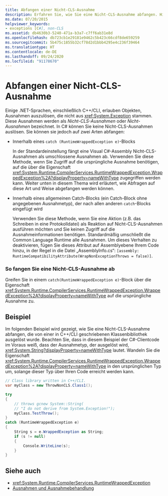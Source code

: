 ```yaml
---
title: Abfangen einer Nicht-CLS-Ausnahme
description: Erfahren Sie, wie Sie eine Nicht-CLS-Ausnahme abfangen. Hier finden Sie ein Codebeispiel und zusätzliche verfügbare Ressourcen.
ms.date: 07/20/2015
helpviewer_keywords:
- exceptions [C#], non-CLS
ms.assetid: db4630b3-5240-471a-b3a7-c7ff6ab31e8d
ms.openlocfilehash: db723cb1e29181e9462c5b423c66cdf8de659259
ms.sourcegitcommit: 5b475c1855b32cf78d2d1bbb4295e4c236f39464
ms.translationtype: HT
ms.contentlocale: de-DE
ms.lasthandoff: 09/24/2020
ms.locfileid: "91178670"
---
```

# <a name="how-to-catch-a-non-cls-exception"></a>Abfangen einer Nicht-CLS-Ausnahme

Einige .NET-Sprachen, einschließlich C++/CLI, erlauben Objekten, Ausnahmen auszulösen, die nicht aus <xref:System.Exception> stammen. Diese Ausnahmen werden als *Nicht-CLS-Ausnahmen* oder *Nicht-Ausnahmen* bezeichnet. In C# können Sie keine Nicht-CLS-Ausnahmen auslösen. Sie können sie jedoch auf zwei Arten abfangen:  
  
- Innerhalb eines `catch (RuntimeWrappedException e)`-Blocks
  
     In der Standardeinstellung fängt eine Visual C#-Assembly Nicht-CLS-Ausnahmen als umschlossene Ausnahmen ab. Verwenden Sie diese Methode, wenn Sie Zugriff auf die ursprüngliche Ausnahme benötigen, auf die über die Eigenschaft <xref:System.Runtime.CompilerServices.RuntimeWrappedException.WrappedException%2A?displayProperty=nameWithType> zugegriffen werden kann. Weiter unten in diesem Thema wird erläutert, wie Abfragen auf diese Art und Weise abgefangen werden können.  
  
- Innerhalb eines allgemeinen Catch-Blocks (ein Catch-Block ohne angegebenen Ausnahmetyp), der nach allen anderen `catch`-Blocks eingefügt wird
  
     Verwenden Sie diese Methode, wenn Sie eine Aktion (z.B. das Schreiben in eine Protokolldatei) als Reaktion auf Nicht-CLS-Ausnahmen ausführen möchten und Sie keinen Zugriff auf die Ausnahmeinformationen benötigen. Standardmäßig umschließt die Common Language Runtime alle Ausnahmen. Um dieses Verhalten zu deaktivieren, fügen Sie dieses Attribut auf Assemblyebene Ihrem Code hinzu, in der Regel in die Datei „AssemblyInfo.cs“: `[assembly: RuntimeCompatibilityAttribute(WrapNonExceptionThrows = false)]`.  
  
### <a name="to-catch-a-non-cls-exception"></a>So fangen Sie eine Nicht-CLS-Ausnahme ab  
  
Greifen Sie in einem `catch(RuntimeWrappedException e)`-Block über die Eigenschaft <xref:System.Runtime.CompilerServices.RuntimeWrappedException.WrappedException%2A?displayProperty=nameWithType> auf die ursprüngliche Ausnahme zu.  
  
## <a name="example"></a>Beispiel  

 Im folgenden Beispiel wird gezeigt, wie Sie eine Nicht-CLS-Ausnahme abfangen, die von einer in C++/CLI geschriebenen Klassenbibliothek ausgelöst wurde. Beachten Sie, dass in diesem Beispiel der C#-Clientcode im Voraus weiß, dass der Ausnahmetyp, der ausgelöst wird, <xref:System.String?displayProperty=nameWithType> lautet. Wandeln Sie die Eigenschaft <xref:System.Runtime.CompilerServices.RuntimeWrappedException.WrappedException%2A?displayProperty=nameWithType> in den ursprünglichen Typ um, solange dieser Typ über Ihren Code erreicht werden kann.  
  
```csharp
// Class library written in C++/CLI.
var myClass = new ThrowNonCLS.Class1();

try
{
    // throws gcnew System::String(  
    // "I do not derive from System.Exception!");  
    myClass.TestThrow();
}
catch (RuntimeWrappedException e)
{
    String s = e.WrappedException as String;
    if (s != null)
    {
        Console.WriteLine(s);
    }
}
```  
  
## <a name="see-also"></a>Siehe auch

- <xref:System.Runtime.CompilerServices.RuntimeWrappedException>
- [Ausnahmen und Ausnahmebehandlung](./index.md)
